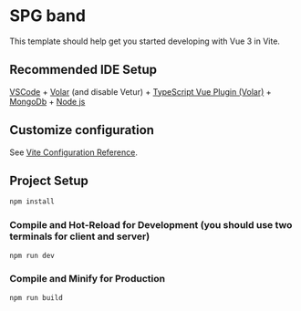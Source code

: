 # SPG band

This template should help get you started developing with Vue 3 in Vite.

## Recommended IDE Setup

[VSCode](https://code.visualstudio.com/) + [Volar](https://marketplace.visualstudio.com/items?itemName=Vue.volar) (and disable Vetur) + [TypeScript Vue Plugin (Volar)](https://marketplace.visualstudio.com/items?itemName=Vue.vscode-typescript-vue-plugin) + [MongoDb](https://www.mongodb.com/) + [Node js](https://nodejs.org/)

## Customize configuration

See [Vite Configuration Reference](https://vitejs.dev/config/).

## Project Setup

```sh
npm install
```

### Compile and Hot-Reload for Development (you should use two terminals for client and server) 

```sh
npm run dev
```

### Compile and Minify for Production

```sh
npm run build
```
